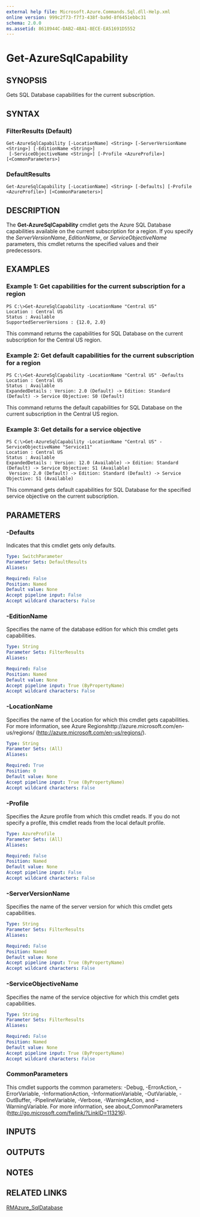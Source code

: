 ```yaml
---
external help file: Microsoft.Azure.Commands.Sql.dll-Help.xml
online version: 999c2f73-f7f3-438f-ba9d-8f6451ebbc31
schema: 2.0.0
ms.assetid: 8618944C-DAB2-4BA1-8ECE-EA51691D5552
---
```


# Get-AzureSqlCapability

## SYNOPSIS
Gets SQL Database capabilities for the current subscription.

## SYNTAX

### FilterResults (Default)
```
Get-AzureSqlCapability [-LocationName] <String> [-ServerVersionName <String>] [-EditionName <String>]
 [-ServiceObjectiveName <String>] [-Profile <AzureProfile>] [<CommonParameters>]
```

### DefaultResults
```
Get-AzureSqlCapability [-LocationName] <String> [-Defaults] [-Profile <AzureProfile>] [<CommonParameters>]
```

## DESCRIPTION
The **Get-AzureSqlCapability** cmdlet gets the Azure SQL Database capabilities available on the current subscription for a region.
If you specify the *ServerVersionName*, *EditionName*, or *ServiceObjectiveName* parameters, this cmdlet returns the specified values and their predecessors.

## EXAMPLES

### Example 1: Get capabilities for the current subscription for a region
```
PS C:\>Get-AzureSqlCapability -LocationName "Central US" 
Location : Central US 
Status : Available 
SupportedServerVersions : {12.0, 2.0}
```

This command returns the capabilities for SQL Database on the current subscription for the Central US region.

### Example 2: Get default capabilities for the current subscription for a region
```
PS C:\>Get-AzureSqlCapability -LocationName "Central US" -Defaults 
Location : Central US 
Status : Available 
ExpandedDetails : Version: 2.0 (Default) -> Edition: Standard (Default) -> Service Objective: S0 (Default)
```

This command returns the default capabilities for SQL Database on the current subscription in the Central US region.

### Example 3: Get details for a service objective
```
PS C:\>Get-AzureSqlCapability -LocationName "Central US" -ServiceObjectiveName "Service11" 
Location : Central US 
Status : Available 
ExpandedDetails : Version: 12.0 (Available) -> Edition: Standard (Default) -> Service Objective: S1 (Available) 
 Version: 2.0 (Default) -> Edition: Standard (Default) -> Service Objective: S1 (Available)
```

This command gets default capabilities for SQL Database for the specified service objective on the current subscription.

## PARAMETERS

### -Defaults
Indicates that this cmdlet gets only defaults.

```yaml
Type: SwitchParameter
Parameter Sets: DefaultResults
Aliases: 

Required: False
Position: Named
Default value: None
Accept pipeline input: False
Accept wildcard characters: False
```

### -EditionName
Specifies the name of the database edition for which this cmdlet gets capabilities.

```yaml
Type: String
Parameter Sets: FilterResults
Aliases: 

Required: False
Position: Named
Default value: None
Accept pipeline input: True (ByPropertyName)
Accept wildcard characters: False
```

### -LocationName
Specifies the name of the Location for which this cmdlet gets capabilities.
For more information, see Azure Regionshttp://azure.microsoft.com/en-us/regions/ (http://azure.microsoft.com/en-us/regions/).

```yaml
Type: String
Parameter Sets: (All)
Aliases: 

Required: True
Position: 0
Default value: None
Accept pipeline input: True (ByPropertyName)
Accept wildcard characters: False
```

### -Profile
Specifies the Azure profile from which this cmdlet reads.
If you do not specify a profile, this cmdlet reads from the local default profile.

```yaml
Type: AzureProfile
Parameter Sets: (All)
Aliases: 

Required: False
Position: Named
Default value: None
Accept pipeline input: False
Accept wildcard characters: False
```

### -ServerVersionName
Specifies the name of the server version for which this cmdlet gets capabilities.

```yaml
Type: String
Parameter Sets: FilterResults
Aliases: 

Required: False
Position: Named
Default value: None
Accept pipeline input: True (ByPropertyName)
Accept wildcard characters: False
```

### -ServiceObjectiveName
Specifies the name of the service objective for which this cmdlet gets capabilities.

```yaml
Type: String
Parameter Sets: FilterResults
Aliases: 

Required: False
Position: Named
Default value: None
Accept pipeline input: True (ByPropertyName)
Accept wildcard characters: False
```

### CommonParameters
This cmdlet supports the common parameters: -Debug, -ErrorAction, -ErrorVariable, -InformationAction, -InformationVariable, -OutVariable, -OutBuffer, -PipelineVariable, -Verbose, -WarningAction, and -WarningVariable. For more information, see about_CommonParameters (http://go.microsoft.com/fwlink/?LinkID=113216).

## INPUTS

## OUTPUTS

## NOTES

## RELATED LINKS

[RMAzure_SqlDatabase](.\AzureRM.Sql.md)


